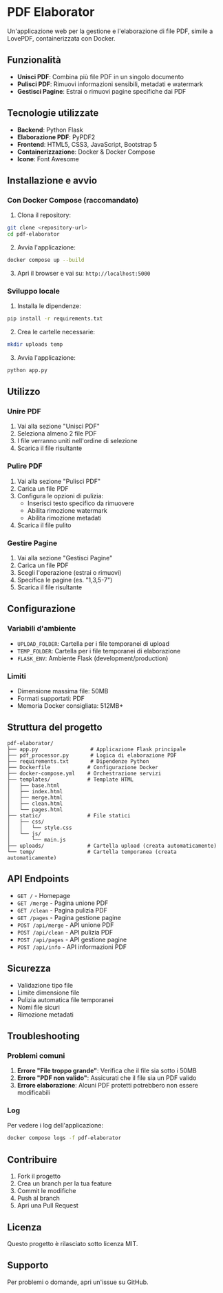 # PDF Elaborator

Un'applicazione web per la gestione e l'elaborazione di file PDF, simile a LovePDF, containerizzata con Docker.

## Funzionalità

- **Unisci PDF**: Combina più file PDF in un singolo documento
- **Pulisci PDF**: Rimuovi informazioni sensibili, metadati e watermark
- **Gestisci Pagine**: Estrai o rimuovi pagine specifiche dai PDF

## Tecnologie utilizzate

- **Backend**: Python Flask
- **Elaborazione PDF**: PyPDF2
- **Frontend**: HTML5, CSS3, JavaScript, Bootstrap 5
- **Containerizzazione**: Docker & Docker Compose
- **Icone**: Font Awesome

## Installazione e avvio

### Con Docker Compose (raccomandato)

1. Clona il repository:
```bash
git clone <repository-url>
cd pdf-elaborator
```

2. Avvia l'applicazione:
```bash
docker compose up --build
```

3. Apri il browser e vai su: `http://localhost:5000`

### Sviluppo locale

1. Installa le dipendenze:
```bash
pip install -r requirements.txt
```

2. Crea le cartelle necessarie:
```bash
mkdir uploads temp
```

3. Avvia l'applicazione:
```bash
python app.py
```

## Utilizzo

### Unire PDF
1. Vai alla sezione "Unisci PDF"
2. Seleziona almeno 2 file PDF
3. I file verranno uniti nell'ordine di selezione
4. Scarica il file risultante

### Pulire PDF
1. Vai alla sezione "Pulisci PDF"
2. Carica un file PDF
3. Configura le opzioni di pulizia:
   - Inserisci testo specifico da rimuovere
   - Abilita rimozione watermark
   - Abilita rimozione metadati
4. Scarica il file pulito

### Gestire Pagine
1. Vai alla sezione "Gestisci Pagine"
2. Carica un file PDF
3. Scegli l'operazione (estrai o rimuovi)
4. Specifica le pagine (es. "1,3,5-7")
5. Scarica il file risultante

## Configurazione

### Variabili d'ambiente

- `UPLOAD_FOLDER`: Cartella per i file temporanei di upload
- `TEMP_FOLDER`: Cartella per i file temporanei di elaborazione
- `FLASK_ENV`: Ambiente Flask (development/production)

### Limiti

- Dimensione massima file: 50MB
- Formati supportati: PDF
- Memoria Docker consigliata: 512MB+

## Struttura del progetto

```
pdf-elaborator/
├── app.py                 # Applicazione Flask principale
├── pdf_processor.py       # Logica di elaborazione PDF
├── requirements.txt       # Dipendenze Python
├── Dockerfile            # Configurazione Docker
├── docker-compose.yml    # Orchestrazione servizi
├── templates/            # Template HTML
│   ├── base.html
│   ├── index.html
│   ├── merge.html
│   ├── clean.html
│   └── pages.html
├── static/               # File statici
│   ├── css/
│   │   └── style.css
│   └── js/
│       └── main.js
├── uploads/              # Cartella upload (creata automaticamente)
└── temp/                 # Cartella temporanea (creata automaticamente)
```

## API Endpoints

- `GET /` - Homepage
- `GET /merge` - Pagina unione PDF
- `GET /clean` - Pagina pulizia PDF
- `GET /pages` - Pagina gestione pagine
- `POST /api/merge` - API unione PDF
- `POST /api/clean` - API pulizia PDF
- `POST /api/pages` - API gestione pagine
- `POST /api/info` - API informazioni PDF

## Sicurezza

- Validazione tipo file
- Limite dimensione file
- Pulizia automatica file temporanei
- Nomi file sicuri
- Rimozione metadati

## Troubleshooting

### Problemi comuni

1. **Errore "File troppo grande"**: Verifica che il file sia sotto i 50MB
2. **Errore "PDF non valido"**: Assicurati che il file sia un PDF valido
3. **Errore elaborazione**: Alcuni PDF protetti potrebbero non essere modificabili

### Log

Per vedere i log dell'applicazione:
```bash
docker compose logs -f pdf-elaborator
```

## Contribuire

1. Fork il progetto
2. Crea un branch per la tua feature
3. Commit le modifiche
4. Push al branch
5. Apri una Pull Request

## Licenza

Questo progetto è rilasciato sotto licenza MIT.

## Supporto

Per problemi o domande, apri un'issue su GitHub.
